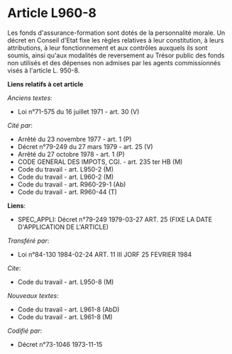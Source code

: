 # Article L960-8

Les fonds d'assurance-formation sont dotés de la personnalité morale. Un décret en Conseil d'Etat fixe les règles relatives à
leur constitution, à leurs attributions, à leur fonctionnement et aux contrôles auxquels ils sont soumis, ainsi qu'aux
modalités de reversement au Trésor public des fonds non utilisés et des dépenses non admises par les agents commissionnés
visés à l'article L. 950-8.

**Liens relatifs à cet article**

_Anciens textes_:

  - Loi n°71-575 du 16 juillet 1971 - art. 30 (V)

_Cité par_:

  - Arrêté du 23 novembre 1977 - art. 1 (P)
  - Décret n°79-249 du 27 mars 1979 - art. 25 (V)
  - Arrêté du 27 octobre 1978 - art. 1 (P)
  - CODE GENERAL DES IMPOTS, CGI. - art. 235 ter HB (M)
  - Code du travail - art. L950-2 (M)
  - Code du travail - art. L960-2 (M)
  - Code du travail - art. R960-29-1 (Ab)
  - Code du travail - art. R960-44 (T)

**Liens**:

  - SPEC_APPLI: Décret n°79-249 1979-03-27 ART. 25 (FIXE LA DATE D'APPLICATION DE L'ARTICLE)

_Transféré par_:

  - Loi n°84-130 1984-02-24 ART. 11 III JORF 25 FEVRIER 1984

_Cite_:

  - Code du travail - art. L950-8 (M)

_Nouveaux textes_:

  - Code du travail - art. L961-8 (AbD)
  - Code du travail - art. L961-8 (M)

_Codifié par_:

  - Décret n°73-1046 1973-11-15
